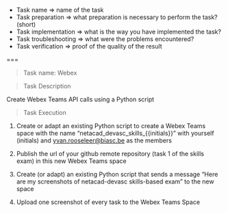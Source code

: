 * Task name => name of the task
* Task preparation => what preparation is necessary to perform the task? (short)
* Task implementation => what is the way you have implemented the task?
* Task troubleshooting => what were the problems encountered?
* Task verification => proof of the quality of the result

===



>Task name: Webex

>Task Description

Create Webex Teams API calls using a Python script

>Task Execution

1. Create or adapt an existing Python script to create a Webex Teams space with the name “netacad_devasc_skills_{{initials}}” with yourself (initials) and <yvan.rooseleer@biasc.be> as the members

2. Publish the url of your github remote repository (task 1 of the skills exam) in this new Webex Teams space

3. Create (or adapt) an existing Python script that sends a message “Here are my screenshots of netacad-devasc skills-based exam” to the new space

4. Upload one screenshot of every task to the Webex Teams Space
